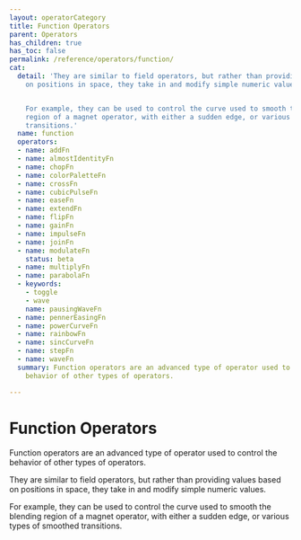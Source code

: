 ```yaml
---
layout: operatorCategory
title: Function Operators
parent: Operators
has_children: true
has_toc: false
permalink: /reference/operators/function/
cat:
  detail: 'They are similar to field operators, but rather than providing values based
    on positions in space, they take in and modify simple numeric values.


    For example, they can be used to control the curve used to smooth the blending
    region of a magnet operator, with either a sudden edge, or various types of smoothed
    transitions.'
  name: function
  operators:
  - name: addFn
  - name: almostIdentityFn
  - name: chopFn
  - name: colorPaletteFn
  - name: crossFn
  - name: cubicPulseFn
  - name: easeFn
  - name: extendFn
  - name: flipFn
  - name: gainFn
  - name: impulseFn
  - name: joinFn
  - name: modulateFn
    status: beta
  - name: multiplyFn
  - name: parabolaFn
  - keywords:
    - toggle
    - wave
    name: pausingWaveFn
  - name: pennerEasingFn
  - name: powerCurveFn
  - name: rainbowFn
  - name: sincCurveFn
  - name: stepFn
  - name: waveFn
  summary: Function operators are an advanced type of operator used to control the
    behavior of other types of operators.

---
```


# Function Operators

Function operators are an advanced type of operator used to control the behavior of other types of operators.

They are similar to field operators, but rather than providing values based on positions in space, they take in and modify simple numeric values.

For example, they can be used to control the curve used to smooth the blending region of a magnet operator, with either a sudden edge, or various types of smoothed transitions.
